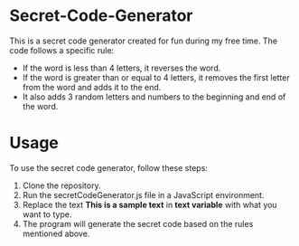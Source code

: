 # Secret-Code-Generator
This is a secret code generator created for fun during my free time. The code follows a specific rule:

- If the word is less than 4 letters, it reverses the word.
- If the word is greater than or equal to 4 letters, it removes the first letter from the word and adds it to the end.
- It also adds 3 random letters and numbers to the beginning and end of the word.


# Usage
To use the secret code generator, follow these steps:

1. Clone the repository.
2. Run the secretCodeGenerator.js file in a JavaScript environment.
3. Replace the text **This is a sample text** in __**text variable**__ with what you want to type.
4. The program will generate the secret code based on the rules mentioned above.

